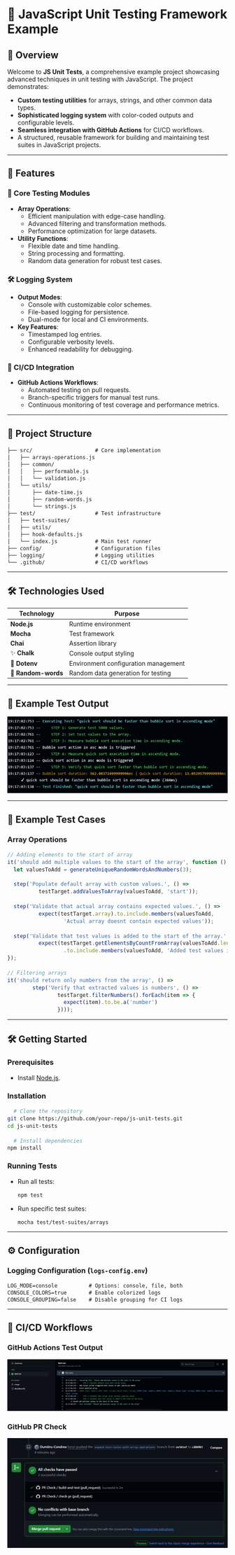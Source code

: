 # 🧪 JavaScript Unit Testing Framework Example

## 📖 Overview

Welcome to **JS Unit Tests**, a comprehensive example project showcasing advanced techniques in unit testing with JavaScript. The project demonstrates:

- **Custom testing utilities** for arrays, strings, and other common data types.
- **Sophisticated logging system** with color-coded outputs and configurable levels.
- **Seamless integration with GitHub Actions** for CI/CD workflows.
- A structured, reusable framework for building and maintaining test suites in JavaScript projects.

---

## 🚀 Features

### 🔬 Core Testing Modules

- **Array Operations**:
  - Efficient manipulation with edge-case handling.
  - Advanced filtering and transformation methods.
  - Performance optimization for large datasets.
- **Utility Functions**:
  - Flexible date and time handling.
  - String processing and formatting.
  - Random data generation for robust test cases.

### 🛠️ Logging System

- **Output Modes**:
  - Console with customizable color schemes.
  - File-based logging for persistence.
  - Dual-mode for local and CI environments.
- **Key Features**:
  - Timestamped log entries.
  - Configurable verbosity levels.
  - Enhanced readability for debugging.

### 🧩 CI/CD Integration

- **GitHub Actions Workflows**:
  - Automated testing on pull requests.
  - Branch-specific triggers for manual test runs.
  - Continuous monitoring of test coverage and performance metrics.

---

## 📂 Project Structure

```plaintext
├── src/                    # Core implementation
│   ├── arrays-operations.js
│   ├── common/
│   │   ├── performable.js
│   │   └── validation.js
│   └── utils/
│       ├── date-time.js
│       ├── random-words.js
│       └── strings.js
├── test/                   # Test infrastructure
│   ├── test-suites/
│   ├── utils/
│   ├── hook-defaults.js    
│   └── index.js            # Main test runner
├── config/                 # Configuration files
├── logging/                # Logging utilities
└── .github/                # CI/CD workflows
```

---

## 🛠️ Technologies Used

| Technology          | Purpose                              |
| ------------------- | ------------------------------------ |
|  **Node.js**        | Runtime environment                  |
|  **Mocha**          | Test framework                       |
|  **Chai**           | Assertion library                    |
| ✨ **Chalk**         | Console output styling               |
| 🔧 **Dotenv**       | Environment configuration management |
| 🎲 **Random-words** | Random data generation for testing   |

---

## 📝 Example Test Output

![Test Output Example](https://github.com/Dumitru-Condrea/JS-Unit-Tests/blob/images/images/test-output-example.png?raw=true)

------

## 📝 Example Test Cases

### Array Operations

```javascript
// Adding elements to the start of array
it('should add multiple values to the start of the array', function () {
  let valuesToAdd = generateUniqueRandomWordsAndNumbers(3);

  step('Populate default array with custom values.', () =>
          testTarget.addValuesToArray(valuesToAdd, 'start'));

  step('Validate that actual array contains expected values.', () =>
          expect(testTarget.array).to.include.members(valuesToAdd,
                  'Actual array doesnt contain expected values'));

  step('Validate that test values is added to the start of the array.', () =>
          expect(testTarget.getElementsByCountFromArray(valuesToAdd.length, 'start'))
                  .to.include.members(valuesToAdd, 'Added test values is not added to the start of array'));
});

// Filtering arrays
it('should return only numbers from the array', () =>
        step('Verify that extracted values is numbers', () =>
                testTarget.filterNumbers().forEach(item => {
                  expect(item).to.be.a('number')
                })));
```

---

## 🛠️ Getting Started

### Prerequisites

- Install [Node.js](https://nodejs.org/).

### Installation

```bash
  # Clone the repository
git clone https://github.com/your-repo/js-unit-tests.git
cd js-unit-tests

  # Install dependencies
npm install
```

### Running Tests

- Run all tests:
  ```bash
  npm test
  ```
- Run specific test suites:
  ```bash
  mocha test/test-suites/arrays
  ```

---

## ⚙️ Configuration

### Logging Configuration (`logs-config.env`)

```env
LOG_MODE=console          # Options: console, file, both
CONSOLE_COLORS=true       # Enable colorized logs
CONSOLE_GROUPING=false    # Disable grouping for CI logs
```

---

## 🧩 CI/CD Workflows

### GitHub Actions Test Output
![GitHub Test Output Example](https://github.com/Dumitru-Condrea/JS-Unit-Tests/blob/images/images/github-actions-output-example.png?raw=true)

### GitHub PR Check
![GitHub Test Output Example](https://github.com/Dumitru-Condrea/JS-Unit-Tests/blob/images/images/pr-check.png?raw=true)